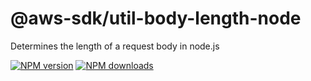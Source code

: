 # @aws-sdk/util-body-length-node

Determines the length of a request body in node.js

[![NPM version](https://img.shields.io/npm/v/@aws-sdk/util-body-length-node/preview.svg)](https://www.npmjs.com/package/@aws-sdk/util-body-length-node)
[![NPM downloads](https://img.shields.io/npm/dm/@aws-sdk/util-body-length-node.svg)](https://www.npmjs.com/package/@aws-sdk/util-body-length-node)
